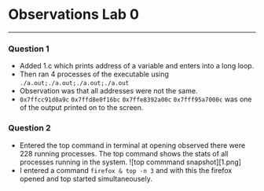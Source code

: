 # Observations Lab 0 
---
### Question 1
  * Added 1.c which prints address of a variable and enters into a long loop.
  * Then ran 4 processes of the executable using `./a.out;./a.out;./a.out;./a.out`
  * Observation was that all addresses were not the same.
  * `0x7ffcc91d0a9c` `0x7ffd8e0f16bc` `0x7ffe8392a00c` `0x7fff95a7000c` was one of the output printed on to the screen.

### Question 2
 * Entered the top command in terminal at opening observed there were 228 running processes. The top command shows the stats of all processes running in the system. ![top commmand snapshot][1.png]
 * I entered a command `firefox & top -n 3` and with this the firefox opened and top started simultaneousely. 

